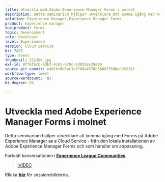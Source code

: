```yaml
---
title: Utveckla med Adobe Experience Manager Forms i molnet
description: Detta seminarium hjälper utvecklare att komma igång med Forms på Adobe Experience Manager as a Cloud Service - från den lokala installationen av Adobe Experience Manager Forms och som handlar om anpassning.
solution: Experience Manager,Experience Manager Forms
product: experience manager
sub-product: forms
topic: Development
role: Developer
level: Experienced
version: Cloud Service
kt: 7402
type: Event
thumbnail: 332306.jpg
exl-id: 0ff6f6cb-5dbf-4c81-b78c-b30558e29e10
source-git-commit: e401bf0b5ac1e7f06a4576e36887358bed352162
workflow-type: tm+mt
source-wordcount: '93'
ht-degree: 0%

---
```


# Utveckla med Adobe Experience Manager Forms i molnet

Detta seminarium hjälper utvecklare att komma igång med Forms på Adobe Experience Manager as a Cloud Service - från den lokala installationen av Adobe Experience Manager Forms och som handlar om anpassning.

Fortsätt konversationen i **[Experience League Communities](https://adobe.ly/36Yd3v6)**.

>[!VIDEO](https://video.tv.adobe.com/v/332306/?quality=12&learn=on&hidetitle=true)

Klicka **[här](/help/adobe-developers-live/assets/developing-aem-forms-cloud.pdf)** för sessionsbilderna.
